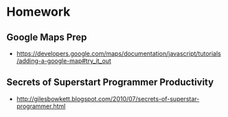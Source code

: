 # Homework

## Google Maps Prep

* https://developers.google.com/maps/documentation/javascript/tutorials/adding-a-google-map#try_it_out


## Secrets of Superstart Programmer Productivity

* http://gilesbowkett.blogspot.com/2010/07/secrets-of-superstar-programmer.html
